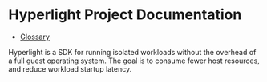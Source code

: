 # Hyperlight Project Documentation

* [Glossary](./glossary.md)

Hyperlight is a SDK for running isolated workloads without the overhead of a full guest operating system.
The goal is to consume fewer host resources, and reduce workload startup latency.

<!-- TODO: Define the scope of the project, and what is out-of-scope -->
<!-- TODO: Provide examples of how Hyperlight is intended to be used by calling applications and the types of workloads/call-patterns that it is suitable for -->
